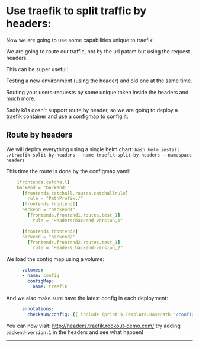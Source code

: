 # Use traefik to split traffic by headers:

Now we are going to use some capabilities unique to traefik! 

We are going to route our traffic, not by the url patam but using the request headers.

This can be super useful:
 
Testing a new environment (using the header) and old one at the same time.

Routing your users-requests by some unique token inside the headers and much more.

Sadly k8s dosn't support route by header, so we are going to deploy a traefik container and use a configmap to config it.

## Route by headers 

We will deploy everything using a single helm chart:
	```bash
	helm install ./traefik-split-by-headers --name traefik-split-by-headers --namespace headers
	```
	
This time the route is done by the configmap.yaml:
```yaml
    [frontends.catchall]
    backend = "backend1"
      [frontends.catchall.routes.catchallrule]
        rule = "PathPrefix:/"
      [frontends.frontend1]
      backend = "backend1"
        [frontends.frontend1.routes.test_1]
          rule = "Headers:backend-version,1"

      [frontends.frontend2]
      backend = "backend2"
        [frontends.frontend2.routes.test_1]
          rule = "Headers:backend-version,2"

``` 

We load the config map using a volume:
```yaml
      volumes:
      - name: config
        configMap:
          name: traefik
```
And we also make sure have the latest config in each deployment:
```yaml
      annotations:
        checksum/config: {{ include (print $.Template.BasePath "/configmap.yaml") . | sha256sum }}
```



You can now visit: http://headers.traefik.rookout-demo.com/ try adding `backend-version:1` in the headers and see what happen!

---
[//]: #URLs

   [helm]: <https://helm.sh/>
